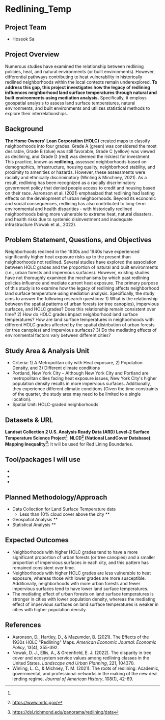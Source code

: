 # Redlining_Temp

## Project Team
* Hoseok Sa 

## Project Overview
Numerous studies have examined the relationship between redlining policies, heat, and natural environments (or built environments). However, differential pathways contributing to heat vulnerability in historically redlined neighborhoods within the local contexts remain underexplored. **To address this gap, this project investigates how the legacy of redlining influences neighborhood land surface temperatures through natural and built environments using mediation analysis.** Specifically, it employs geospatial analysis to assess land surface temperatures, natural environments, and built environments and utilizes statistical methods to explore their interrelationships.

## Background
**The Home Owners' Loan Corporation (HOLC)** created maps to classify neighborhoods into four grades: Grade A (green) was considered the most desirable, Grade B (blue) was still favorable, Grade C (yellow) was viewed as declining, and Grade D (red) was deemed the riskiest for investment. This practice, known as **redlining**, assessed neighborhoods based on demographics, infrastructure, housing quality, neighborhood stability, and proximity to amenities or hazards. However, these assessments were racially and ethnically discriminatory (Winling & Minchney, 2021). As a result, redlining has been recognized as a racially discriminatory government policy that denied people access to credit and housing based on their race. Aaronson et al. (2021) emphasized that redlining had lasting effects on the development of urban neighborhoods. Beyond its economic and social consequences, redlining has also contributed to long-term environmental and health disparities - with historically redlined neighborhoods being more vulnerable to extreme heat, natural disasters, and health risks due to systemic disinvestment and inadequate infrastructure (Nowak et al., 2022). 

## Problem Statement, Questions, and Objectives
Neighborhoods redlined in the 1930s and 1940s have experienced significantly higher heat exposure risks up to the present than neighborhoods not redlined. Several studies have explored the association between HOLC grades and the proportion of natural and built environments (i.e., urban forests and impervious surfaces). However, existing studies have not thoroughly examined the mechanisms by which past redlining policies influence and mediate current heat exposure. The primary purpose of this study is to examine how the legacy of redlining affects neighborhood land surface temperature using mediation analysis. Specifically, the study aims to answer the following research questions: 1) What is the relationship between the spatial patterns of urban forests (or tree canopies), impervious surfaces, and HOLC grades? Does this relationship remain consistent over time? 2) How do HOLC grades impact neighborhood land surface temperatures? How are land surface temperatures in neighborhoods with different HOLC grades affected by the spatial distribution of urban forests (or tree canopies) and impervious surfaces? 3) Do the mediating effects of environmental factors vary between different cities? 

## Study Area & Analysis Unit
* Criteria: 1) A Metropolitan city with Heat exposure, 2) Population Density, and 3) Different climate conditions
* Portland, New York City – Although New York City and Portland are metropolitan cities facing heat exposure issues, New York City's higher population density results in more impervious surfaces. Additionally, they experience different climatic conditions (Given the time constraints of the quarter, the study area may need to be limited to a single location).
* Spatial Unit: HOLC-graded neighborhoods

## Datasets & URL
**Landsat Collection 2 U.S. Analysis Ready Data (ARD) Level-2 Surface Temperature Science Project**[^1]: 
**NLCD[^2] (National LandCover Database)**: 
**Mapping Inequality[^3]**: It will be used for Red Lining Boundaries. 

## Tool/packages I will use
*
*
*

## Planned Methodology/Approach
* Data Collection for Land Surface Temperature data
  * Less than 10% cloud cover above the city
**  
* Geospatial Analysis
** 
* Statistical Analysis
** 

## Expected Outcomes
* Neighborhoods with higher HOLC grades tend to have a more significant proportion of urban forests (or tree canopies) and a smaller proportion of impervious surfaces in each city, and this pattern has remained consistent over time.
* Neighborhoods with higher HOLC grades are less vulnerable to heat exposure, whereas those with lower grades are more susceptible. Additionally, neighborhoods with more urban forests and fewer impervious surfaces tend to have lower land surface temperatures.
* The mediating effect of urban forests on land surface temperatures is stronger in cities with lower population density, whereas the mediating effect of impervious surfaces on land surface temperatures is weaker in cities with higher population density.

## References
* Aaronson, D., Hartley, D., & Mazumder, B. (2021). The Effects of the 1930s HOLC "Redlining" Maps. *American Economic Journal: Economic Policy*, 13(4), 355-392.
* Nowak, D. J., Ellis, A., & Greenfield, E. J. (2022). The disparity in tree cover and ecosystem service values among redlining classes in the United States. *Landscape and Urban Planning*, 221, 104370.
* Winling, L. C., & Michney, T. M. (2021). The roots of redlining: Academic, governmental, and professional networks in the making of the new deal lending regime. *Journal of American History*, 108(1), 42-69.

[^1]: 
[^2]: https://www.mrlc.gov/
[^3]: https://dsl.richmond.edu/panorama/redlining/data
